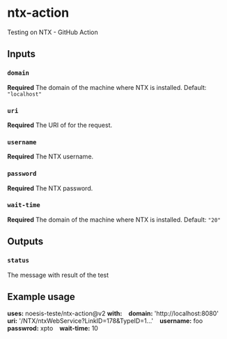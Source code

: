 # ntx-action
Testing on NTX - GitHub Action

## Inputs

### `domain`

**Required** The domain of the machine where NTX is installed. Default: `"localhost"`

### `uri`
**Required** The URI of for the request.

### `username`
**Required** The NTX username.

### `password`
**Required** The NTX password.

### `wait-time`
**Required** The domain of the machine where NTX is installed. Default: `"20"`

## Outputs

### `status`

The message with result of the test

## Example usage


**uses:** noesis-teste/ntx-action@v2
**with:**
&ensp; **domain:** 'http://localhost:8080'
&ensp; **uri:** '/NTX/ntxWebService?LinkID=178&TypeID=1...'
&ensp; **username:** foo
&ensp; **passwrod:** xpto
&ensp; **wait-time:** 10

